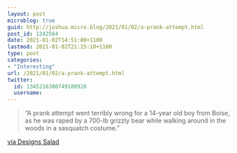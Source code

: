 ```yaml
---
layout: post
microblog: true
guid: http://joshua.micro.blog/2021/01/02/a-prank-attempt.html
post_id: 1242564
date: 2021-01-02T14:51:00+1100
lastmod: 2021-01-02T21:15:10+1100
type: post
categories:
- "Interesting"
url: /2021/01/02/a-prank-attempt.html
twitter:
  id: 1345216380749180928
  username: 
---
```

> “A prank attempt went terribly wrong for a 14-year old boy from Boise, as he was raped by a 700-lb grizzly bear while walking around in the woods in a sasquatch costume.”

[via Designs Salad](https://designssalad.com/idaho-teen-sexually-assaulted-by-a-grizzly-bear-while-disguised-as-a-sasquatch-for-a-hoax-video/)
